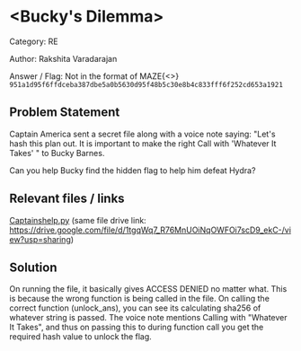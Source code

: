 # \<**Bucky's Dilemma**\>

Category: RE

Author: Rakshita Varadarajan

Answer / Flag: Not in the format of MAZE{<>}
`951a1d95f6ffdceba387dbe5a0b5630d95f48b5c30e8b4c833fff6f252cd653a1921`

## Problem Statement

Captain America sent a secret file along with a voice note saying: "Let's hash this plan out. It is important to make the right Call with 'Whatever It Takes' " to Bucky Barnes.

Can you help Bucky find the hidden flag to help him defeat Hydra?

## Relevant files / links

[Captainshelp.py](./Captainshelp.py) (same file drive link: https://drive.google.com/file/d/1tgqWq7_R76MnUOiNqOWFOi7scD9_ekC-/view?usp=sharing) 


## Solution

On running the file, it basically gives ACCESS DENIED no matter what. This is because the wrong function is being called in the file. On calling the correct function (unlock_ans), you can see its calculating sha256 of whatever string is passed. The voice note mentions Calling with "Whatever It Takes", and thus on passing this to during function call you get the required hash value to unlock the flag.
